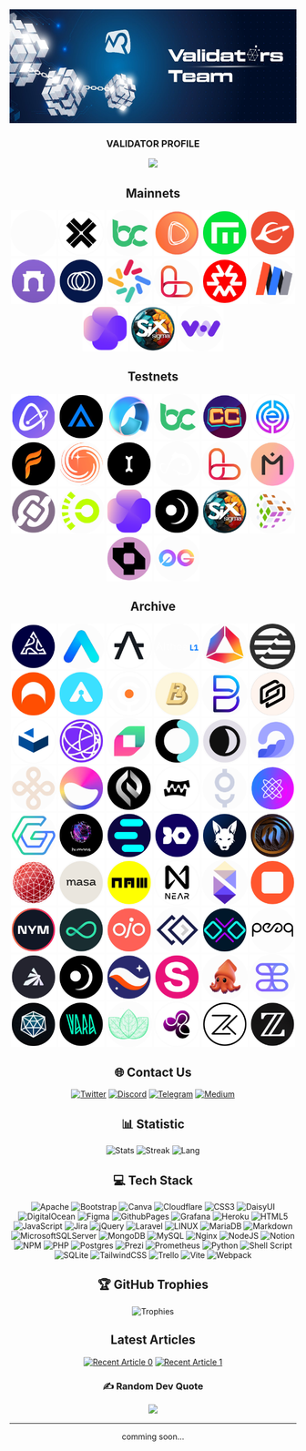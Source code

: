 <div align="center">

  <img height="200" width="auto" src="https://raw.githubusercontent.com/ksalab/ksalab/main/img/1500x500.jpeg"  />

### VALIDATOR PROFILE

[![](https://visitcount.itsvg.in/api?id=ksalab&label=Profile%20Views&color=6&icon=0&pretty=false)](#)

## Mainnets

<a href="#" target="_blank"><img src="img/atomone.png" alt="AtomOne" title="AtomOne" width="80" height="auto" style="max-width: 100%;"></a>
<a href="#" target="_blank"><img src="img/axelar.png" alt="Axelar" title="Axelar" width="80" height="auto" style="max-width: 100%;"></a>
<a href="#" target="_blank"><img src="img/bitcanna.png" alt="Bitcanna" title="Bitcana" width="80" height="auto" style="max-width: 100%;"></a>
<a href="#" target="_blank"><img src="img/desmos.png" alt="Desmos" title="Desmos" width="80" height="auto" style="max-width: 100%;"></a>
<a href="#" target="_blank"><img src="img/empower.png" alt="Empower" title="Empower" width="80" height="auto" style="max-width: 100%;"></a>
<a href="#" target="_blank"><img src="img/evmos.png" alt="Evmos" title="Evmos" width="80" height="auto" style="max-width: 100%;"></a>
<a href="#" target="_blank"><img src="img/farcaster.png" alt="Farcaster" title="Farcaster" width="80" height="auto" style="max-width: 100%;"></a>
<a href="#" target="_blank"><img src="img/juneo.png" alt="JuneoGo" title="JuneoGo" width="80" height="auto" style="max-width: 100%;"></a>
<a href="#" target="_black"><img src="img/lambda.png" alt="Lambda" title="Lambda" width="80" height="auto" style="max-width: 100%;"></a>
<a href="#" target="_blank"><img src="img/lava.png" alt="Lava" title="Lava" width="80" height="auto" style="max-width: 100%;"></a>
<a href="#" target="_blank"><img src="img/massa.png" alt="Massa" title="Massa" width="80" height="auto" style="max-width: 100%;"></a>
<a href="#" target="_black"><img src="img/minima.png" alt="Minima" title="Minima" width="80" height="auto" style="max-width: 100%;"></a>
<a href="#" target="_blank"><img src="img/self.png" alt="SelfChain" title="SelfChain" width="80" height="auto" style="max-width: 100%;"></a>
<a href="https://explorer.ksalab.xyz/sge/staking/sgevaloper1e4n6enpatpe0a3eqw6gzcpgq2vgd9a3zcg8ffl" target="_blank"><img src="img/sixsigmasports_new.png" alt="Sigma Sport" title="Sigma Sport" width="80" height="auto" style="max-width: 100%;"></a>
<a href="https://voi-nodes.dev/node/26aec3d7-fe99" target="_blank"><img src="img/voi.png" title="Voi" width="80" height="auto" style="max-width: 100%;"></a>

## Testnets

<a href="#" target="_blank"><img src="img/airchain.png" alt="Airchain" title="Airchain" width="80" height="auto" style="max-width: 100%;"></a>
<a href="https://explorer.ksalab.xyz/artela/staking/artvaloper1yzh74yayvrfk7sgas7gkpurkus8uxs6evvqp69" target="_blank"><img src="img/artela.png" alt="Artela" title="Artela" width="80" height="auto" style="max-width: 100%;"></a>
<a href="#" target="_blank"><img src="img/avail.png" alt="Avail" title="Avail" width="80" height="auto" style="max-width: 100%;"></a>
<a href="#" target="_blank"><img src="img/bitcanna.png" alt="Bitcanna" title="Bitcana" width="80" height="auto" style="max-width: 100%;"></a>
<a href="https://explorer.ksalab.xyz/cardchain-testnet/staking/ccvaloper1uwd0jxe63tpjrysc374p6hfrrzdyn8ufhk3a9s" target="_blank"><img src="img/cardchain.png" alt="CardChain" title="CardChain" width="80" height="auto" style="max-width: 100%;"></a>
<a href="https://explorer.ksalab.xyz/empeiria-testnet/staking/empevaloper1hkhzx7h2y5pyt98ej66x66d35e7fkyflajtsxk" target="_blank"><img src="img/emperia.png" alt="Empeiria" title="Empeiria" width="80" height="auto" style="max-width: 100%;"></a>
<a href="https://explorer.ksalab.xyz/fiamma-testnet/staking/fiammavaloper1mmqa0a57nn2dvkukuhpfnnfqddmw3x2jvh6vsy" target="_blank"><img src="img/fiamma.png" alt="Fiamma" title="Fiamma" width="80" height="auto" style="max-width: 100%;"></a>
<a href="#" target="_blank"><img src="img/galactica.png" alt="Galactica" title="Galactica" width="80" height="auto" style="max-width: 100%;"></a>
<a href="#" target="_blank"><img src="img/initia.png" alt="Initia" title="Initia" width="80" height="auto" style="max-width: 100%;"></a>
<a href="#" target="_blank"><img src="img/koii.png" title="Koii" width="80" height="auto" style="max-width: 100%;"></a>
<a href="https://explorer.ksalab.xyz/lava-testnet-2/staking/lava@valoper1g7xt4prpusv8kutejj5rntg338q7s5uer56c28" target="_blank"><img src="img/lava.png" title="Lava" width="80" height="auto" style="max-width: 100%;"></a>
<a href="https://explorer.ksalab.xyz/mantra-testnet/staking/mantravaloper12plfrvjtp3thagdwcje0w8gd3udhvh3ug7e8vs" target="_blank"><img src="img/mantra.png" alt="Mantra" title="Mantra" width="80" height="auto" style="max-width: 100%;"></a>
<a href="#" target="_blank"><img src="img/nubit.png" title="Nubit" width="80" height="auto" style="max-width: 100%;"></a>
<a href="https://alpha-beacon.lumoz.info/validator/915ea74b420ef1713fe68976488970a0102631c12da58433251e9c4d6b8ac0ed4297cdd824e83a3e5115794c028ac6d4" target="_blank"><img src="img/opside.png" title="Lumoz (Opside)" width="80" height="auto" style="max-width: 100%;"></a>
<a href="https://explorer.ksalab.xyz/self/staking/selfvaloper19c9hnzqwer6clp8aal3n6y7gcdah4l3ydrrkqv" target="_blank"><img src="img/self.png" title="SelfChain" width="80" height="auto" style="max-width: 100%;"></a>
<a href="https://explorer.ksalab.xyz/side-testnet/staking/sidevaloper1qqypjzctzuwqgpc7zqfp7ycnz5rskzqwqsd3xzgsrvfqqyc7zuqsg2t8g8p" target="_blank"><img src="img/side.png" alt="SideProtocol" title="SideProtocol" width="80" height="auto" style="max-width: 100%;"></a>
<a href="https://explorer.ksalab.xyz/sge-network-4/staking/sgevaloper1wn7xdzsrv9uewd7hzqp6lkhgl0aqjdnyf5n9qt" target="_blank"><img src="img/sixsigmasports_new.png" title="Sigma Sport" width="80" height="auto" style="max-width: 100%;"></a>
<a href="https://explorer.tfsc.io/#/pc/ValidatorDetail?address=0x2f0b706D005dBa942b3e80A2Ecc6a0DcD940937F" target="_blank"><img src="img/transformers.png" title="Transformers" width="80" height="auto" style="max-width: 100%;"></a>
<a href="https://explorer.ksalab.xyz/warden-testnet/staking/wardenvaloper16detyg22357gf8yljm0acxuk32akaextmuqa2k" target="_blank"><img src="img/warden.png" alt="Warden" title="Warden" width="80" height="auto" style="max-width: 100%;"></a>
<a href="https://explorer.ksalab.xyz/0g-testnet/staking/0gvaloper1htewlp77d3y343mde3eue0vlstfw3hyuqu6lyv" target="_blank"><img src="img/0g.png" alt="ZeroGravity" title="ZeroGravity" width="80" height="auto" style="max-width: 100%;"></a>

## Archive

<a href="#" target="_blank"><img src="img/5ire.png" title="5ire" width="80" height="auto" style="max-width: 100%;"></a>
<a href="#" target="_blank"><img src="img/aleo.png" title="Aleo" width="80" height="auto" style="max-width: 100%;"></a>
<a href="#" target="_blank"><img src="img/alephzero.png" title="AlephZero" width="80" height="auto" style="max-width: 100%;"></a>
<a href="#" target="_blank"><img src="img/althea.png" title="Althea" width="80" height="auto" style="max-width: 100%;"></a>
<a href="#" target="_blank"><img src="img/andromeda.png" title="Andromeda" width="80" height="auto" style="max-width: 100%;"></a>
<a href="#" target="_blank"><img src="img/aptos.png" title="Aptos" width="80" height="auto" style="max-width: 100%;"></a>
<a href="#" target="_blank"><img src="img/archway.png" title="Archway" width="80" height="auto" style="max-width: 100%;"></a>
<a href="#" target="_blank"><img src="img/arkeo.png" title="Arkeo" width="80" height="auto" style="max-width: 100%;"></a>
<a href="#" target="_blank"><img src="img/babylon.png" title="Babylon" width="80" height="auto" style="max-width: 100%;"></a>
<a href="#" target="_blank"><img src="img/bevm.png" title="BEVM" width="80" height="auto" style="max-width: 100%;"></a>
<a href="#" target="_blank"><img src="img/bifrost.png" title="BiFrost" width="80" height="auto" style="max-width: 100%;"></a>
<a href="#" target="_blank"><img src="img/bundlr.png" title="Bundlr" width="80" height="auto" style="max-width: 100%;"></a>
<a href="№" target="_blank"><img src="img/cascadia.png" title="Cascadia" width="80" height="auto" style="max-width: 100%;"></a>
<a href="#" target="_blank"><img src="img/celestia.png" title="Celestia" width="80" height="auto" style="max-width: 100%;"></a>
<a href="#" target="_blank"><img src="img/chainflip.png" title="Chainflip" width="80" height="auto" style="max-width: 100%;"></a>
<a href="#" target="_blank"><img src="img/defund.png" title="DeFund" width="80" height="auto" style="max-width: 100%;"></a>
<a href="#" target="_blank"><img src="img/dusk.png" title="Dusk" width="80" height="auto" style="max-width: 100%;"></a>
<a href="#" target="_blank"><img src="img/dws.png" title="DWS" width="80" height="auto" style="max-width: 100%;"></a>
<a href="#" target="_blank"><img src="img/dymension.png" title="Dymension" width="80" height="auto" style="max-width: 100%;"></a>
<a href="#" target="_blank"><img src="img/elixir.png" alt="Elixir" title="Elixir" width="80" height="auto" style="max-width: 100%;"></a>
<a href="#" target="_blank"><img src="img/elys.png" title="Elys" width="80" height="auto" style="max-width: 100%;"></a>
<a href="#" target="_blank"><img src="img/gear.png" title="Gear" width="80" height="auto" style="max-width: 100%;"></a>
<a href="#" target="_blank"><img src="img/gitopia.png" title="Gitopia" width="80" height="auto" style="max-width: 100%;"></a>
<a href="#" target="_blank"><img src="img/gitshock.png" title="Gitshock" width="80" height="auto" style="max-width: 100%;"></a>
<a href="#" target="_blank"><img src="img/goracle.png" title="Goracle" width="80" height="auto" style="max-width: 100%;"></a>
<a href="#" target="_blank"><img src="img/humans.png" title="Humans" width="80" height="auto" style="max-width: 100%;"></a>
<a href="#" target="_blank"><img src="img/inery.png" title="Inery" width="80" height="auto" style="max-width: 100%;"></a>
<a href="#" target="_blank"><img src="img/ironfish.png" title="IronFish" width="80" height="auto" style="max-width: 100%;"></a>
<a href="#" target="_blank"><img src="img/jackal.png" title="Jackal" width="80" height="auto" style="max-width: 100%;"></a>
<a href="#" target="_blank"><img src="img/mande.png" title="Mande" width="80" height="auto" style="max-width: 100%;"></a>
<a href="#" target="_blank"><img src="img/mars.png" title="Mars" width="80" height="auto" style="max-width: 100%;"></a>
<a href="#" target="_blank"><img src="img/masa.png" title="Masa" width="80" height="auto" style="max-width: 100%;"></a>
<a href="#" target="_blank"><img src="img/namada.png" title="Namada" width="80" height="auto" style="max-width: 100%;"></a>
<a href="#" target="_blank"><img src="img/near.png" title="Near StakeWars 3" width="80" height="auto" style="max-width: 100%;"></a>
<a href="#" target="_blank"><img src="img/nibiru.png" title="Nibiru" width="80" height="auto" style="max-width: 100%;"></a>
<a href="#" target="_blank"><img src="img/nolus.png" title="Nolus" width="80" height="auto" style="max-width: 100%;"></a>
<a href="№" target="_black"><img src="img/nym.png" title="NYM mixnode" width="80" height="auto" style="max-width: 100%;"></a>
<a href="#" target="_blank"><img src="img/obol.png" title="Obol" width="80" height="auto" style="max-width: 100%;"></a>
<a href="#" target="_blank"><img src="img/ojo.png" title="Ojo" width="80" height="auto" style="max-width: 100%;"></a>
<a href="#" target="_blank"><img src="img/okp4.png" title="OKP4" width="80" height="auto" style="max-width: 100%;"></a>
<a href="#" target="_blank"><img src="img/ollo.png" title="Ollo" width="80" height="auto" style="max-width: 100%;"></a>
<a href="#" target="_blank"><img src="img/peak.png" title="Peeq" width="80" height="auto" style="max-width: 100%;"></a>
<a href="#" target="_blank"><img src="img/pryzm.png" title="Pryzm" width="80" height="auto" style="max-width: 100%;"></a>
<a href="#" target="_blank"><img src="img/sidechain.png" title="SideChain" width="80" height="auto" style="max-width: 100%;"></a>
<a href="#" target="_blank"><img src="img/starknet.png" title="StarkNet" width="80" height="auto" style="max-width: 100%;"></a>
<a href="#" target="_blank"><img src="img/stride.png" title="Stride" width="80" height="auto" style="max-width: 100%;"></a>
<a href="#" target="_blank"><img src="img/subsquid.png" title="Subsquid" width="80" height="auto" style="max-width: 100%;"></a>
<a href="#" target="_blank"><img src="img/tengle.png" title="Tangle" width="80" height="auto" style="max-width: 100%;"></a>
<a href="#" target="_blank"><img src="img/thepowerio.png" title="ThePower" width="80" height="auto" style="max-width: 100%;"></a>
<a href="#" target="_blank"><img src="img/vara.png" title="Vara" width="80" height="auto" style="max-width: 100%;"></a>
<a href="#" target="_blank"><img src="img/vistara.png" title="Vistara" width="80" height="auto" style="max-width: 100%;"></a>
<a href="#" target="_blank"><img src="img/wormhole.png" title="Wormhole" width="80" height="auto" style="max-width: 100%;"></a>
<a href="#" target="_blank"><img src="img/zeeka.png" title="Zeeka" width="80" height="auto" style="max-width: 100%;"></a>
<a href="#" target="_blank"><img src="img/ziesha.png" title="Ziesha" width="80" height="auto" style="max-width: 100%;"></a>

## 🌐 Contact Us

[![Twitter](https://img.shields.io/static/v1?message=Twitter&logo=x&label=&color=000000&logoColor=white&labelColor=&style=for-the-badge)](https://twitter.com/@ksa_lab)
[![Discord](https://img.shields.io/static/v1?message=Discord&logo=discord&label=&color=7289DA&logoColor=white&labelColor=&style=for-the-badge)](https://discord.com/)
[![Telegram](https://img.shields.io/static/v1?message=Telegram&logo=telegram&label=&color=2CA5E0&logoColor=white&labelColor=&style=for-the-badge)](https://t.me/ksalab)
[![Medium](https://img.shields.io/static/v1?message=Medium&logo=medium&label=&color=000000&logoColor=white&labelColor=&style=for-the-badge)](https://medium.com/@ksalab)

## 📊 Statistic

![Stats](https://github-readme-stats.vercel.app/api?username=ksalab&theme=dark&hide_border=false&include_all_commits=false&count_private=false)
![Streak](https://github-readme-streak-stats.herokuapp.com/?user=ksalab&theme=dark&hide_border=false)
![Lang](https://github-readme-stats.vercel.app/api/top-langs/?username=ksalab&theme=dark&hide_border=false&include_all_commits=false&count_private=false&layout=compact)

## 💻 Tech Stack

![Apache](https://img.shields.io/badge/apache-%23D42029.svg?style=for-the-badge&logo=apache&logoColor=white)
![Bootstrap](https://img.shields.io/badge/bootstrap-%23563D7C.svg?style=for-the-badge&logo=bootstrap&logoColor=white)
![Canva](https://img.shields.io/badge/Canva-%2300C4CC.svg?style=for-the-badge&logo=Canva&logoColor=white)
![Cloudflare](https://img.shields.io/badge/Cloudflare-F38020?style=for-the-badge&logo=Cloudflare&logoColor=white)
![CSS3](https://img.shields.io/badge/css3-%231572B6.svg?style=for-the-badge&logo=css3&logoColor=white)
![DaisyUI](https://img.shields.io/badge/daisyui-5A0EF8?style=for-the-badge&logo=daisyui&logoColor=white)
![DigitalOcean](https://img.shields.io/badge/DigitalOcean-%230167ff.svg?style=for-the-badge&logo=digitalOcean&logoColor=white)
![Figma](https://img.shields.io/badge/figma-%23F24E1E.svg?style=for-the-badge&logo=figma&logoColor=white)
![GithubPages](https://img.shields.io/badge/github%20pages-121013?style=for-the-badge&logo=github&logoColor=white)
![Grafana](https://img.shields.io/badge/grafana-%23F46800.svg?style=for-the-badge&logo=grafana&logoColor=white)
![Heroku](https://img.shields.io/badge/heroku-%23430098.svg?style=for-the-badge&logo=heroku&logoColor=white)
![HTML5](https://img.shields.io/badge/html5-%23E34F26.svg?style=for-the-badge&logo=html5&logoColor=white)
![JavaScript](https://img.shields.io/badge/javascript-%23323330.svg?style=for-the-badge&logo=javascript&logoColor=%23F7DF1E)
![Jira](https://img.shields.io/badge/jira-%230A0FFF.svg?style=for-the-badge&logo=jira&logoColor=white)
![jQuery](https://img.shields.io/badge/jquery-%230769AD.svg?style=for-the-badge&logo=jquery&logoColor=white)
![Laravel](https://img.shields.io/badge/laravel-%23FF2D20.svg?style=for-the-badge&logo=laravel&logoColor=white)
![LINUX](https://img.shields.io/badge/Linux-FCC624?style=for-the-badge&logo=linux&logoColor=black)
![MariaDB](https://img.shields.io/badge/MariaDB-003545?style=for-the-badge&logo=mariadb&logoColor=white)
![Markdown](https://img.shields.io/badge/markdown-%23000000.svg?style=for-the-badge&logo=markdown&logoColor=white)
![MicrosoftSQLServer](https://img.shields.io/badge/Microsoft%20SQL%20Server-CC2927?style=for-the-badge&logo=microsoft%20sql%20server&logoColor=white) ![MongoDB](https://img.shields.io/badge/MongoDB-%234ea94b.svg?style=for-the-badge&logo=mongodb&logoColor=white)
![MySQL](https://img.shields.io/badge/mysql-%2300f.svg?style=for-the-badge&logo=mysql&logoColor=white)
![Nginx](https://img.shields.io/badge/nginx-%23009639.svg?style=for-the-badge&logo=nginx&logoColor=white)
![NodeJS](https://img.shields.io/badge/node.js-6DA55F?style=for-the-badge&logo=node.js&logoColor=white)
![Notion](https://img.shields.io/badge/Notion-%23000000.svg?style=for-the-badge&logo=notion&logoColor=white)
![NPM](https://img.shields.io/badge/NPM-%23CB3837.svg?style=for-the-badge&logo=npm&logoColor=white)
![PHP](https://img.shields.io/badge/php-%23777BB4.svg?style=for-the-badge&logo=php&logoColor=white)
![Postgres](https://img.shields.io/badge/postgres-%23316192.svg?style=for-the-badge&logo=postgresql&logoColor=white)
![Prezi](https://img.shields.io/badge/Prezi-%23000000.svg?style=for-the-badge&logo=Prezi&logoColor=white)
![Prometheus](https://img.shields.io/badge/Prometheus-E6522C?style=for-the-badge&logo=Prometheus&logoColor=white)
![Python](https://img.shields.io/badge/python-3670A0?style=for-the-badge&logo=python&logoColor=ffdd54)
![Shell Script](https://img.shields.io/badge/shell_script-%23121011.svg?style=for-the-badge&logo=gnu-bash&logoColor=white)
![SQLite](https://img.shields.io/badge/sqlite-%2307405e.svg?style=for-the-badge&logo=sqlite&logoColor=white)
![TailwindCSS](https://img.shields.io/badge/tailwindcss-%2338B2AC.svg?style=for-the-badge&logo=tailwind-css&logoColor=white)
![Trello](https://img.shields.io/badge/Trello-%23026AA7.svg?style=for-the-badge&logo=Trello&logoColor=white)
![Vite](https://img.shields.io/badge/vite-%23646CFF.svg?style=for-the-badge&logo=vite&logoColor=white)
![Webpack](https://img.shields.io/badge/webpack-%238DD6F9.svg?style=for-the-badge&logo=webpack&logoColor=black)

## 🏆 GitHub Trophies

![Trophies](https://github-profile-trophy.vercel.app/?username=ksalab&theme=radical&no-frame=false&no-bg=true&margin-w=4&column=3&margin-w=15&margin-h=15)

## Latest Articles

<a target="_blank" href="https://medium-latest-articles.vercel.app/?user=ksalab&index=0"><img src="https://medium-latest-articles.vercel.app/?user=ksalab&index=0" alt="Recent Article 0"></a>
<a target="_blank" href="https://medium-latest-articles.vercel.app/?user=ksalab&index=1"><img src="https://medium-latest-articles.vercel.app/?user=ksalab&index=1" alt="Recent Article 1"></a>

### ✍️ Random Dev Quote

![](https://quotes-github-readme.vercel.app/api?type=horizontal&theme=dark)

---

comming soon...
